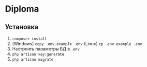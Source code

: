 # Diploma
## Установка
1) `composer install`
1) (Windows) `copy .env.example .env` (Linux) `cp .env.example .env` 
1) Настроить параметры БД в `.env`
1) `php artisan key:generate`
1) `php artisan migrate`
